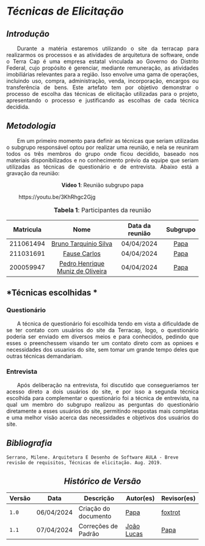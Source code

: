 # <a> *Técnicas de Elicitação* </a>

## <a> *Introdução* </a>

<p align="justify">&emsp;&emsp;Durante a matéria estaremos utilizando o site da terracap para realizarmos os processos e as atividades de arquitetura de software, onde o Terra Cap é uma empresa estatal vinculada ao Governo do Distrito Federal, cujo propósito é gerenciar, mediante remuneração, as atividades imobiliárias relevantes para a região. Isso envolve uma gama de operações, incluindo uso, compra, administração, venda, incorporação, encargos ou transferência de bens. Este artefato tem por objetivo demonstrar o processo de escolha das técnicas de elicitação utilizadas para o projeto, apresentando o processo e justificando as escolhas de cada técnica decidida.  </p>

## <a> *Metodologia* </a>

<p align="justify">&emsp;&emsp;Em um primeiro momento para definir as técnicas que seriam utilizadas o subgrupo responsável optou por realizar uma reunião, e nela se reuniram todos os três membros do grupo onde ficou decidido, baseado nos materiais disponibilizados e no conhecimento prévio da equipe que seriam utilizadas as técnicas de questionário e de entrevista. Abaixo está a gravação da reunião: </p>

 <center>

<b>Vídeo 1</b>: Reunião subgrupo papa</p>

<p align="justify">&emsp;&emsp; https://youtu.be/3KhRhgc2Gjg </p>



</center>

<center>
<font size="3"><p style="text-align: center"> <b>Tabela 1</b>: Participantes da reunião</p> </font>

| Matricula |                               Nome                               | Data da reunião |        Subgrupo         |
| :-------: | :--------------------------------------------------------------: | :-------------: | :---------------------: |
| 211061494 |    [Bruno Tarquinio Silva](https://github.com/brunotarquinio)    |   04/04/2024    | [Papa](../../Subgrupos/Papa.md) |
| 211031691 |        [Fause Carlos](https://github.com/FauseSkyWalker)         |   04/04/2024    | [Papa](../../Subgrupos/Papa.md) |
| 200059947 | [Pedro Henrique Muniz de Oliveira](https://github.com/Muniz2811) |   04/04/2024    | [Papa](../../Subgrupos/Papa.md) |

</center>

## <a> *Técnicas escolhidas *</a>

### Questionário
<p align="justify">&emsp;&emsp;A técnica de questionário foi escolhida tendo em vista a dificuldade de se ter contato com usuários do site da Terracap, logo,  o questionário poderia ser enviado em diversos meios e para conhecidos, pedindo que esses o preenchessem visando ter um contato direto com as opnioes e necessidades dos usuarios do site, sem tomar um grande tempo deles que outras técnicas demandariam.</p>

### Entrevista
<p align="justify">&emsp;&emsp;Após deliberação na entrevista, foi discutido que consegueriamos ter acesso direto a dois usuários do site, e por isso a segunda técnica escolhida para complementar o questionário foi a técnica de entrevista, na qual um membro do subgrupo realizou as perguntas do questionário diretamente a esses usuários do site, permitindo respostas mais completas e uma melhor visão acerca das necessidades e objetivos dos usuários do site.</p>

## <a> *Bibliografia* </a>
    Serrano, Milene. Arquitetura E Desenho de Software AULA - Breve revisão de requisitos, Técnicas de elicitação. Aug. 2019.


<center>

## <a>*Histórico de Versão*</a>

| Versão | Data       | Descrição            | Autor(es)                       | Revisor(es)                           |
| ------ | ---------- | -------------------- | ------------------------------- | ------------------------------------- |
| `1.0`  | 06/04/2024 | Criação do documento | [Papa](../../Subgrupos/Papa.md) | [foxtrot](../../Subgrupos/Foxtrot.md) |
| `1.1`  | 07/04/2024 | Correções de Padrão | [João Lucas](https://github.com/VasconcelosJoao) | [Papa](../../Subgrupos/Papa.md) |

</center>





